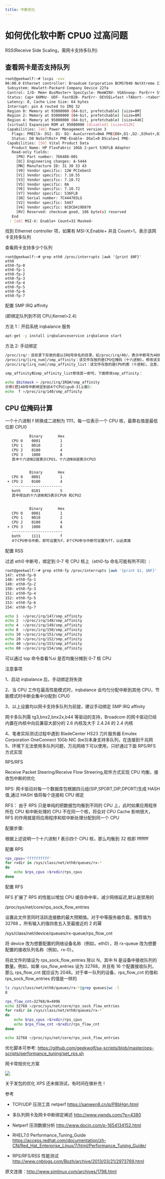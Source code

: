 ```yaml
---
title: 中断优化
---
```


# 如何优化软中断 CPU0 过高问题

RSS(Receive Side Scaling，需网卡支持多队列)

## 查看网卡是否支持队列

```bash
root@geekwolf:~# lscpi -vvv
06:00.0 Ethernet controller: Broadcom Corporation BCM57840 NetXtreme II 10/20-Gigabit Ethernet (rev 11)
 Subsystem: Hewlett-Packard Company Device 22fa
 Control: I/O- Mem+ BusMaster+ SpecCycle- MemWINV- VGASnoop- ParErr+ Stepping- SERR+ FastB2B- DisINTx+
 Status: Cap+ 66MHz- UDF- FastB2B- ParErr- DEVSEL=fast >TAbort- <tabort - <MAbort- >SERR- <perr - INTx-
 Latency: 0, Cache Line Size: 64 bytes
 Interrupt: pin A routed to IRQ 32
 Region 0: Memory at 93800000 (64-bit, prefetchable) [size=8M]
 Region 2: Memory at 93000000 (64-bit, prefetchable) [size=8M]
 Region 4: Memory at 95000000 (64-bit, prefetchable) [size=64K]
 [virtual] Expansion ROM at 95080000 [disabled] [size=512K]
 Capabilities: [48] Power Management version 3
   Flags: PMEClk- DSI- D1- D2- AuxCurrent=0mA PME(D0+,D1-,D2-,D3hot+,D3cold+)
   Status: D0 NoSoftRst+ PME-Enable- DSel=0 DScale=1 PME-
 Capabilities: [50] Vital Product Data
   Product Name: HP FlexFabric 10Gb 2-port 536FLB Adapter
   Read-only fields:
     [PN] Part number: 766488-001
     [EC] Engineering changes: A-5444
     [MN] Manufacture ID: 31 30 33 43
     [V0] Vendor specific: 12W PCIeGen3
     [V1] Vendor specific: 7.10.55
     [V3] Vendor specific: 7.10.72
     [V5] Vendor specific: 0A
     [V6] Vendor specific: 7.10.72
     [V7] Vendor specific: 536FLB
     [SN] Serial number: 7C444703LG
     [V2] Vendor specific: 5447
     [V4] Vendor specific: 8CDCD419D870
     [RV] Reserved: checksum good, 186 byte(s) reserved
   End
  : [a0] MSI-X: Enable+ Count=32 Masked-
```

找到 Ethernet controller 项，如果有 MSI-X,Enable+ 并且 Count>1，表示该网卡支持多队列

查看网卡支持多少个队列

    root@geekwolf:~# grep eth0 /proc/interrupts |awk '{print $NF}'
    eth0
    eth0-fp-0
    eth0-fp-1
    eth0-fp-2
    eth0-fp-3
    eth0-fp-4
    eth0-fp-5
    eth0-fp-6
    eth0-fp-7

配置 SMP IRQ affinity

(即绑定队列到不同 CPU,Kernel>2.4)

方法 1：开启系统 irqbalance 服务

```bash
apt-get -y install irqbalanceservice irqbalance start
```

方法 2: 手动绑定

```bash
/proc/irq/：该目录下存放的是以IRQ号命名的目录，如/proc/irq/40/，表示中断号为40的相关信息
/proc/irq/[irq_num]/smp_affinity：该文件存放的是CPU位掩码（十六进制）。修改该文件中的值可以改变CPU和某中断的亲和性
/proc/irq/[irq_num]/smp_affinity_list：该文件存放的是CPU列表（十进制）。注意，CPU核心个数用表示编号从0开始，如cpu0,cpu1等,

smp_affinity和smp_affinity_list修改其一即可，下面修改smp_affinity：

echo $bitmask > /proc/irq/IRQ#/smp_affinity
示例(把140号中断绑定到前4个CPU[cpu0-3]上面):
echo  f >/proc/irq/140/smp_affinity
```

## CPU 位掩码计算

一个十六进制 f 转换成二进制为 1111，每一位表示一个 CPU 核，最靠右值是最低位即 CPU0

```bash
           Binary       Hex
   CPU 0    0001         1
   CPU 1    0010         2
   CPU 2    0100         4
   CPU 3    1000         8
   其中十六进制2就表示CPU1，十六进制8就表示CPU3


           Binary       Hex
   CPU 0    0001         1
 + CPU 2    0100         4
   -----------------------
   both     0101         5
   其中得出的十六进制和5表示CPU0 和CPU2


           Binary       Hex
   CPU 0    0001         1
   CPU 1    0010         2
   CPU 2    0100         4
 + CPU 3    1000         8
   -----------------------
   both     1111         f
   4个CPU参与中断，即可设置为f，8个CPU参与中断可设置为ff，以此类推
```

配置 RSS

过滤 eth0 中断号，绑定到 0-7 号 CPU 核上（eth0-fp 命名可能有所不同）:

```bash
root@geekwolf:~# grep eth0-fp /proc/interrupts |awk '{print $1, $NF}'
147: eth0-fp-0
148: eth0-fp-1
149: eth0-fp-2
150: eth0-fp-3
151: eth0-fp-4
152: eth0-fp-5
153: eth0-fp-6
154: eth0-fp-7

echo 1  >/proc/irq/147/smp_affinity
echo 2  >/proc/irq/148/smp_affinity
echo 4  >/proc/irq/149/smp_affinity
echo 8  >/proc/irq/150/smp_affinity
echo 10 >/proc/irq/151/smp_affinity
echo 20 >/proc/irq/152/smp_affinity
echo 40 >/proc/irq/153/smp_affinity
echo 80 >/proc/irq/154/smp_affinity
```

可以通过 top 命令查看%si 是否均衡分摊到 0-7 核 CPU

注意事项

1、启动 irqbalance 后，手动绑定将失效

2、当 CPU 工作在最高性能模式时，irqbalance 会均匀分配中断到其他 CPU，节能模式时中断会集中分配到 CPU0

3、以上设置均以网卡支持多队列为前提，建议手动绑定 SMP IRQ affinity

网卡多队列需 tg3,bnx2,bnx2x,b44 等驱动的支持，Broadcom 的网卡驱动已经内置在内核中向后兼容大部分的 2.6 内核及大于 2.4.24 的 2.4 内核

4、笔者实际测试过程中遇到 BladeCenter HS23 刀片服务器 Emulex Corporation OneConnect 10Gb NIC (be3)本身支持多队列，在连接到千兆网 5、环境下无法使用多队列问题，万兆网络下可以使用，只好通过下面 RPS/RFS 方式实现

RPS/RFS

Receive Packet Steering/Receive Flow Streering,软件方式实现 CPU 均衡，接收包中断的优化

RPS: 网卡驱动对每一个数据库包根据四元组(SIP,SPORT,DIP,DPORT)生成 HASH 值,通过 HASH 值将每个连接和 CPU 绑定

RFS： 由于 RPS 只是单纯的把数据包均衡到不同的 CPU 上，此时如果应用程序所在 CPU 和中断处理的 CPU 不在同一个核，将会对 CPU Cache 影响很大，RFS 的作用就是将应用程序和软中断处理分配到同一个 CPU

配置步骤:

根据上述说明一个十六进制 f 表示四个 CPU 核，那么均衡到 32 核即 ffffffff

配置 RPS

```bash
rps_cpus='ffffffffff'
for rxdir in /sys/class/net/eth0/queues/rx-*
do
    echo $rps_cpus >$rxdir/rps_cpus
done
```

配置 RFS

RFS 扩展了 RPS 的性能以增加 CPU 缓存命中率，减少网络延迟,默认是禁用的

/proc/sys/net/core/rps_sock_flow_entries

设置此文件至同时活跃连接数的最大预期值。对于中等服务器负载，推荐值为 32768 。所有输入的值四舍五入至最接近的 2 的幂

/sys/class/net/device/queues/rx-queue/rps_flow_cnt

将 device 改为想要配置的网络设备名称（例如，eth0），将 rx-queue 改为想要配置的接收队列名称（例如，rx-0）。

将此文件的值设为 rps_sock_flow_entries 除以 N，其中 N 是设备中接收队列的数量。例如，如果 rps_flow_entries 设为 32768，并且有 16 个配置接收队列，那么 rps_flow_cnt 就应设为 2048。对于单一队列的设备，rps_flow_cnt 的值和 rps_sock_flow_entries 的值是一样的

```bash
ls /sys/class/net/eth0/queues/rx-*|grep queues|wc -l
8

rps_flow_cnt=32768/8=4096
echo 32768 >/proc/sys/net/core/rps_sock_flow_entries
for rxdir in /sys/class/net/eth0/queues/rx-*
do
    echo $rps_cpus >$rxdir/rps_cpus
    echo $rps_flow_cnt >$rxdir/rps_flow_cnt
done

echo 32768 >/proc/sys/net/core/rps_sock_flow_entries
```

优化脚本可参考: <https://github.com/geekwolf/sa-scripts/blob/master/ops-scripts/performance_tuning/set_rps.sh>

网卡常规优化方案

![](https://notes-learning.oss-cn-beijing.aliyuncs.com/xf9t5g/1616168147129-0c79b8dd-1827-4ecb-9687-63b8ea2dfc63.jpeg)

关于发包的优化 XPS 还未做测试，有时间在做补充！

参考

- TCP/UDP 压测工具 netperf <https://sanwen8.cn/p/P8bHgn.html>

- 多队列网卡及网卡中断绑定阐述 <http://www.ywnds.com/?p=4380>

- Netperf 压测数据分析 <http://www.docin.com/p-1654134152.html>

- RHEL7.0 Performance_Tuning_Guide <https://access.redhat.com/documentation/zh-CN/Red_Hat_Enterprise_Linux/7/html/Performance_Tuning_Guide/>

- RPS/RFS/RSS 性能测试 <http://www.cnblogs.com/Bozh/archive/2013/03/21/2973769.html>

原文连接：<http://www.simlinux.com/archives/1798.html>
